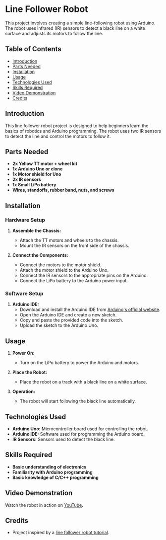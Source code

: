 # Line Follower Robot

This project involves creating a simple line-following robot using Arduino. The robot uses infrared (IR) sensors to detect a black line on a white surface and adjusts its motors to follow the line.

## Table of Contents

- [Introduction](#introduction)
- [Parts Needed](#parts-needed)
- [Installation](#installation)
- [Usage](#usage)
- [Technologies Used](#technologies-used)
- [Skills Required](#skills-required)
- [Video Demonstration](#video-demonstration)
- [Credits](#credits)

## Introduction

This line follower robot project is designed to help beginners learn the basics of robotics and Arduino programming. The robot uses two IR sensors to detect the line and control the motors to follow it.

## Parts Needed

- **2x Yellow TT motor + wheel kit**
- **1x Arduino Uno or clone**
- **1x Motor shield for Uno**
- **2x IR sensors**
- **1x Small LiPo battery**
- **Wires, standoffs, rubber band, nuts, and screws**

## Installation

### Hardware Setup

1. **Assemble the Chassis:**
   - Attach the TT motors and wheels to the chassis.
   - Mount the IR sensors on the front side of the chassis.

2. **Connect the Components:**
   - Connect the motors to the motor shield.
   - Attach the motor shield to the Arduino Uno.
   - Connect the IR sensors to the appropriate pins on the Arduino.
   - Connect the LiPo battery to the Arduino power input.

### Software Setup

1. **Arduino IDE:**
   - Download and install the Arduino IDE from [Arduino's official website](https://www.arduino.cc/en/software).
   - Open the Arduino IDE and create a new sketch.
   - Copy and paste the provided code into the sketch.
   - Upload the sketch to the Arduino Uno.

## Usage

1. **Power On:**
   - Turn on the LiPo battery to power the Arduino and motors.

2. **Place the Robot:**
   - Place the robot on a track with a black line on a white surface.

3. **Operation:**
   - The robot will start following the black line automatically.

## Technologies Used

- **Arduino Uno:** Microcontroller board used for controlling the robot.
- **Arduino IDE:** Software used for programming the Arduino board.
- **IR Sensors:** Sensors used to detect the black line.

## Skills Required

- **Basic understanding of electronics**
- **Familiarity with Arduino programming**
- **Basic knowledge of C/C++ programming**

## Video Demonstration

Watch the robot in action on [YouTube](https://www.youtube.com/watch?v=p-1j7FC7Sic).

## Credits

- Project inspired by a [line follower robot tutorial](https://www.example.com).
